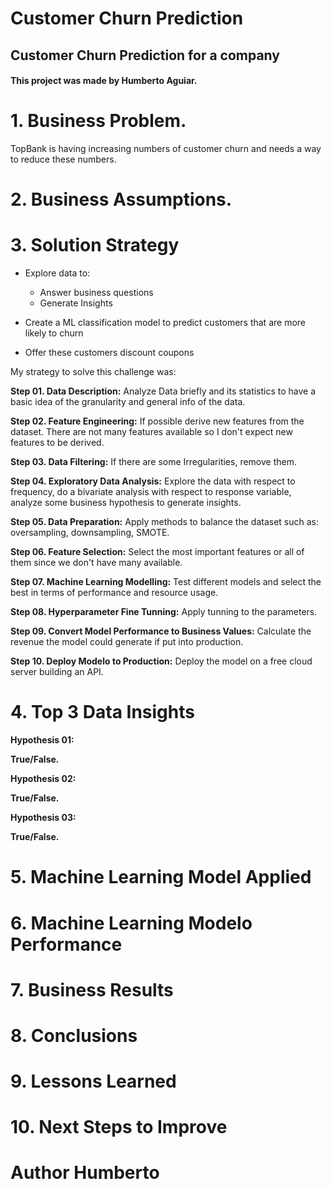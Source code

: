 # Customer Churn Prediction

## Customer Churn Prediction for a company

#### This project was made by Humberto Aguiar.

# 1. Business Problem.

TopBank is having increasing numbers of customer churn and needs a way to reduce these numbers.

# 2. Business Assumptions.


# 3. Solution Strategy
- Explore data to:
    - Answer business questions
    - Generate Insights

- Create a ML classification model to predict customers that are more likely to churn
- Offer these customers discount coupons

My strategy to solve this challenge was:

**Step 01. Data Description:** Analyze Data briefly and its statistics to have a basic idea of the granularity and general info of the data.

**Step 02. Feature Engineering:** If possible derive new features from the dataset. There are not many features available so I don't expect new features to be derived.

**Step 03. Data Filtering:** If there are some Irregularities, remove them.

**Step 04. Exploratory Data Analysis:** Explore the data with respect to frequency, do a bivariate analysis with respect to response variable, analyze some business hypothesis to generate insights.

**Step 05. Data Preparation:** Apply methods to balance the dataset such as: oversampling, downsampling, SMOTE.

**Step 06. Feature Selection:** Select the most important features or all of them since we don't have many available.

**Step 07. Machine Learning Modelling:** Test different models and select the best in terms of performance and resource usage.

**Step 08. Hyperparameter Fine Tunning:** Apply tunning to the parameters.

**Step 09. Convert Model Performance to Business Values:** Calculate the revenue the model could generate if put into production.

**Step 10. Deploy Modelo to Production:** Deploy the model on a free cloud server building an API.

# 4. Top 3 Data Insights

**Hypothesis 01:**

**True/False.**

**Hypothesis 02:**

**True/False.**

**Hypothesis 03:**

**True/False.**

# 5. Machine Learning Model Applied

# 6. Machine Learning Modelo Performance

# 7. Business Results

# 8. Conclusions

# 9. Lessons Learned

# 10. Next Steps to Improve

# Author Humberto
